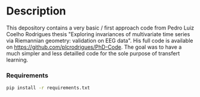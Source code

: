 # Description
This depository contains a very basic / first approach code from Pedro Luiz Coelho Rodrigues thesis "Exploring invariances of multivariate time series via
Riemannian geometry: validation on EEG data". His full code is available on https://github.com/plcrodrigues/PhD-Code.
The goal was to have a much simpler and less detailled code for the sole purpose of transfert learning.

### Requirements
```bash
pip install -r requirements.txt
```
